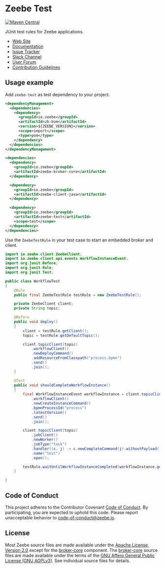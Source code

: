 # Zeebe Test


[![Maven Central](https://maven-badges.herokuapp.com/maven-central/io.zeebe/zeebe-test/badge.svg)](https://maven-badges.herokuapp.com/maven-central/io.zeebe/zeebe-test)


JUnit test rules for Zeebe applications.

* [Web Site](https://zeebe.io)
* [Documentation](https://docs.zeebe.io)
* [Issue Tracker](https://github.com/zeebe-io/zeebe/issues)
* [Slack Channel](https://zeebe-slackin.herokuapp.com/)
* [User Forum](https://forum.zeebe.io)
* [Contribution Guidelines](/CONTRIBUTING.md)

## Usage example

Add `zeebe-test` as test dependency to your project.

```xml
<dependencyManagement>
  <dependencies>
    <dependency>
      <groupId>io.zeebe</groupId>
      <artifactId>zb-bom</artifactId>
      <version>${ZEEBE_VERSION}</version>
      <scope>import</scope>
      <type>pom</type>
    </dependency>
  </dependencies>
</dependencyManagement>

<dependencies>
  <dependency>
    <groupId>io.zeebe</groupId>
    <artifactId>zeebe-broker-core</artifactId>
  </dependency>

  <dependency>
    <groupId>io.zeebe</groupId>
    <artifactId>zeebe-client-java</artifactId>
  </dependency>

  <dependency>
    <groupId>io.zeebe</groupId>
    <artifactId>zeebe-test</artifactId>
    <scope>test</scope>
  </dependency>
</dependencies>
```

Use the `ZeebeTestRule` in your test case to start an embedded broker and client.

```java
import io.zeebe.client.ZeebeClient;
import io.zeebe.client.api.events.WorkflowInstanceEvent;
import org.junit.Before;
import org.junit.Rule;
import org.junit.Test;

public class WorkflowTest
{
    @Rule
    public final ZeebeTestRule testRule = new ZeebeTestRule();

    private ZeebeClient client;
    private String topic;

    @Before
    public void deploy()
    {
        client = testRule.getClient();
        topic = testRule.getDefaultTopic();

        client.topicClient(topic)
            .workflowClient()
            .newDeployCommand()
            .addResourceFromClasspath("process.bpmn")
            .send()
            .join();
    }

    @Test
    public void shouldCompleteWorkflowInstance()
    {
        final WorkflowInstanceEvent workflowInstance = client.topicClient(topic)
            .workflowClient()
            .newCreateInstanceCommand()
            .bpmnProcessId("process")
            .latestVersion()
            .send()
            .join();

        client.topicClient(topic)
            .jobClient()
            .newWorker()
            .jobType("task")
            .handler((c, j) -> c.newCompleteCommand(j).withoutPayload().send().join())
            .name("test")
            .open();

        testRule.waitUntilWorkflowInstanceCompleted(workflowInstance.getWorkflowInstanceKey());
    }

}
```

## Code of Conduct

This project adheres to the Contributor Covenant [Code of
Conduct](/CODE_OF_CONDUCT.md). By participating, you are expected to uphold
this code. Please report unacceptable behavior to code-of-conduct@zeebe.io.

## License

Most Zeebe source files are made available under the [Apache License, Version
2.0](/LICENSE) except for the [broker-core][] component. The [broker-core][]
source files are made available under the terms of the [GNU Affero General
Public License (GNU AGPLv3)][agpl]. See individual source files for
details.

[broker-core]: https://github.com/zeebe-io/zeebe/tree/master/broker-core
[agpl]: https://github.com/zeebe-io/zeebe/blob/master/GNU-AGPL-3.0
